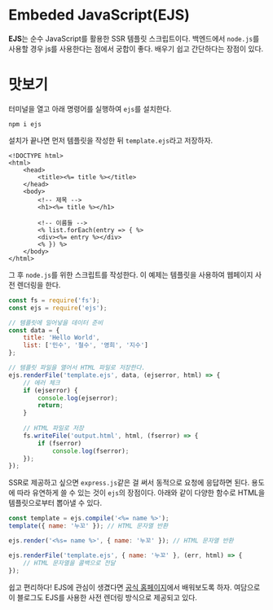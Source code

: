 # Embeded JavaScript(EJS)

**EJS**는 순수 JavaScript를 활용한 SSR 템플릿 스크립트이다. 백엔드에서 `node.js`를 사용할 경우 js를 사용한다는 점에서 궁합이 좋다. 배우기 쉽고 간단하다는 장점이 있다.



# 맛보기

터미널을 열고 아래 명령어를 실행하여 `ejs`를 설치한다.

```
npm i ejs
```



설치가 끝나면 먼저 템플릿을 작성한 뒤 `template.ejs`라고 저장하자.

```ejs
<!DOCTYPE html>
<html>
    <head>
        <title><%= title %></title>
    </head>
    <body>
        <!-- 제목 -->
        <h1><%= title %></h1>
        
        <!-- 이름들 -->
        <% list.forEach(entry => { %>
        <div><%= entry %></div>
        <% }) %>
    </body>
</html>
```



그 후 `node.js`를 위한 스크립트를 작성한다. 이 예제는 템플릿을 사용하여 웹페이지 사전 렌더링을 한다.

```javascript
const fs = require('fs');
const ejs = require('ejs');

// 템플릿에 밀어넣을 데이터 준비
const data = {
    title: 'Hello World', 
	list: ['민수', '철수', '영희', '지수']
};

// 템플릿 파일을 열어서 HTML 파일로 저장한다.
ejs.renderFile('template.ejs', data, (ejserror, html) => {
	// 에러 체크
    if (ejserror) {
        console.log(ejserror);
        return;
    }
    
    // HTML 파일로 저장
    fs.writeFile('output.html', html, (fserror) => {
        if (fserror)
            console.log(fserror);
    });
});
```



SSR로 제공하고 싶으면 `express.js`같은 걸 써서 동적으로 요청에 응답하면 된다. 용도에 따라 유연하게 쓸 수 있는 것이 `ejs`의 장점이다. 아래와 같이 다양한 함수로 HTML을 템플릿으로부터 뽑아낼 수 있다.

```javascript
const template = ejs.compile('<%= name %>');
template({ name: '누꼬' }); // HTML 문자열 반환

ejs.render('<%s= name %>', { name: '누꼬' }); // HTML 문자열 반환

ejs.renderFile('template.ejs', { name: '누꼬' }, (err, html) => {
    // HTML 문자열을 콜백으로 전달
});
```



쉽고 편리하다! EJS에 관심이 생겼다면 [공식 홈페이지](https://ejs.co/)에서 배워보도록 하자. 여담으로 이 블로그도 EJS를 사용한 사전 렌더링 방식으로 제공되고 있다.